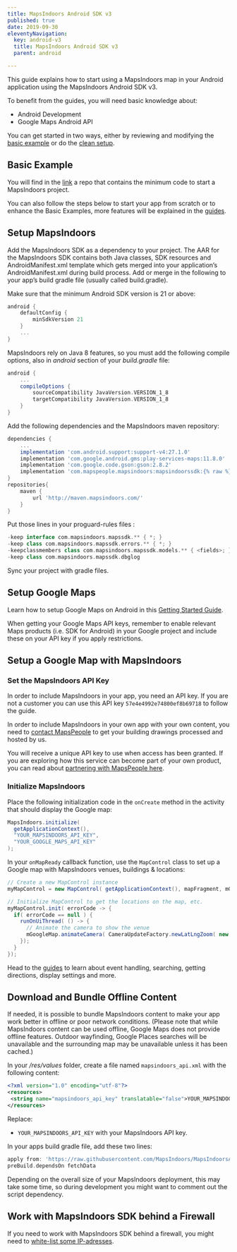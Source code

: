 ```yaml
---
title: MapsIndoors Android SDK v3
published: true
date: 2019-09-30
eleventyNavigation:
  key: android-v3
  title: MapsIndoors Android SDK v3
  parent: android

---
```


This guide explains how to start using a MapsIndoors map in your Android application using the MapsIndoors Android SDK v3.

To benefit from the guides, you will need basic knowledge about:

* Android Development
* Google Maps Android API

You can get started in two ways, either by reviewing and modifying the [basic example](#basic-example) or do the [clean setup](#setup-mapsindoors).

## Basic Example

You will find in the [link](https://github.com/MapsIndoors/MapsIndoorsAndroid-Demo-Samples) a repo that contains the minimum code to start a MapsIndoors project.

You can also follow the steps below to start your app from scratch or to enhance the Basic Examples, more features will be explained in the [guides](/android/v3/guides).

## Setup MapsIndoors

Add the MapsIndoors SDK as a dependency to your project. The AAR for the MapsIndoors SDK contains both Java classes, SDK resources and AndroidManifest.xml template which gets merged into your application’s AndroidManifest.xml during build process. Add or merge in the following to your app’s build gradle file (usually called build.gradle).

Make sure that the minimum Android SDK version is 21 or above:

```groovy
android {
    defaultConfig {
        minSdkVersion 21
    }
    ...
}
```

MapsIndoors rely on Java 8 features, so you must add the following compile options, also in *android* section of your *build.gradle* file:

```groovy
android {
    ...
    compileOptions {
        sourceCompatibility JavaVersion.VERSION_1_8
        targetCompatibility JavaVersion.VERSION_1_8
    }
}
```

Add the following dependencies and the MapsIndoors maven repository:

```groovy
dependencies {
    ...
    implementation 'com.android.support:support-v4:27.1.0'
    implementation 'com.google.android.gms:play-services-maps:11.8.0'
    implementation 'com.google.code.gson:gson:2.8.2'
    implementation 'com.mapspeople.mapsindoors:mapsindoorssdk:{% raw %}{{%product-version%}}{% endraw %}@aar'
}
repositories{
    maven {
        url 'http://maven.mapsindoors.com/'
    }
}
```

Put those lines in your proguard-rules files :

```groovy
-keep interface com.mapsindoors.mapssdk.** { *; }
-keep class com.mapsindoors.mapssdk.errors.** { *; }
-keepclassmembers class com.mapsindoors.mapssdk.models.** { <fields>; }
-keep class com.mapsindoors.mapssdk.dbglog
```

Sync your project with gradle files.

## Setup Google Maps

Learn how to setup Google Maps on Android in this [Getting Started Guide](https://developers.google.com/maps/documentation/android-api/start).

When getting your Google Maps API keys, remember to enable relevant Maps products (i.e. SDK for Android) in your Google project and include these on your API key if you apply restrictions.

## Setup a Google Map with MapsIndoors

### Set the MapsIndoors API Key

In order to include MapsIndoors in your app, you need an API key. If you are not a customer you can use this API key `57e4e4992e74800ef8b69718` to follow the guide.

In order to include MapsIndoors in your own app with your own content, you need to [contact MapsPeople](https://resources.mapspeople.com/contact-us) to get your building drawings processed and hosted by us.

You will receive a unique API key to use when access has been granted. If you are exploring how this service can become part of your own product, you can read about [partnering with MapsPeople here](https://www.mapspeople.com/become-a-partner).

### Initialize MapsIndoors

Place the following initialization code in the `onCreate` method in the activity that should display the Google map:

```java
MapsIndoors.initialize(
  getApplicationContext(),
  "YOUR_MAPSINDOORS_API_KEY",
  "YOUR_GOOGLE_MAPS_API_KEY"
);
```

In your `onMapReady` callback function, use the `MapControl` class to set up a Google map with MapsIndoors venues, buildings & locations:

```java
// Create a new MapControl instance
myMapControl = new MapControl( getApplicationContext(), mapFragment, mGoogleMap );

// Initialize MapControl to get the locations on the map, etc.
myMapControl.init( errorCode -> {
  if( errorCode == null ) {
    runOnUiThread( () -> {
      // Animate the camera to show the venue
      mGoogleMap.animateCamera( CameraUpdateFactory.newLatLngZoom( new LatLng( 57.05813067, 9.95058065 ), 19f ) );
    });
  }
});
```

Head to the [guides](/android/v3/guides) to learn about event handling, searching, getting directions, display settings and more.

## Download and Bundle Offline Content

If needed, it is possible to bundle MapsIndoors content to make your app work better in offline or poor network conditions. (Please note that while MapsIndoors content can be used offline, Google Maps does not provide offline features. Outdoor wayfinding, Google Places searches will be unavailable and the surrounding map may be unavailable unless it has been cached.)

In your */res/values* folder, create a file named `mapsindoors_api.xml` with the following content:

```xml
<?xml version="1.0" encoding="utf-8"?>
<resources>
 <string name="mapsindoors_api_key" translatable="false">YOUR_MAPSINDOORS_API_KEY</string>
</resources>
```

Replace:

* `YOUR_MAPSINDOORS_API_KEY` with your MapsIndoors API key.

In your apps build gradle file, add these two lines:

```groovy
apply from: 'https://raw.githubusercontent.com/MapsIndoors/MapsIndoorsAndroid/SDK_V2/scripts/gradle/MapsIndoorsOfflineDataSync.gradle'
preBuild.dependsOn fetchData
```

Depending on the overall size of your MapsIndoors deployment, this may take some time, so during development you might want to comment out the script dependency.

## Work with MapsIndoors SDK behind a Firewall

If you need to work with MapsIndoors SDK behind a firewall, you might need to [white-list some IP-adresses](../../ip-whitelisting).
